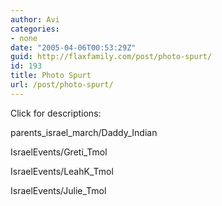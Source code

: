 ```yaml
---
author: Avi
categories:
- none
date: "2005-04-06T00:53:29Z"
guid: http://flaxfamily.com/post/photo-spurt/
id: 193
title: Photo Spurt
url: /post/photo-spurt/
---
```

Click for descriptions:

<wpgallery>parents\_israel\_march/Daddy_Indian</wpgallery>

<wpgallery>IsraelEvents/Greti_Tmol</wpgallery>

<wpgallery>IsraelEvents/LeahK_Tmol</wpgallery>

<wpgallery>IsraelEvents/Julie_Tmol</wpgallery>
